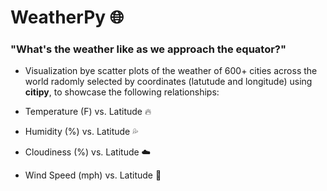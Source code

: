 # WeatherPy :globe_with_meridians:

### "What's the weather like as we approach the equator?"

* Visualization bye scatter plots of the weather of 600+ cities across the world radomly selected by coordinates (latutude and longitude) using **citipy**, to showcase the following relationships:

* Temperature (F) vs. Latitude   :fire:
* Humidity (%) vs. Latitude   :sweat_drops:
* Cloudiness (%) vs. Latitude   :cloud:
* Wind Speed (mph) vs. Latitude   :dash:







